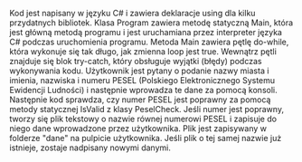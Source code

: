 Kod jest napisany w języku C# i zawiera deklaracje using dla kilku przydatnych bibliotek.
Klasa Program zawiera metodę statyczną Main, która jest główną metodą programu i jest uruchamiana przez interpreter języka C# podczas uruchomienia programu.
Metoda Main zawiera pętlę do-while, która wykonuje się tak długo, jak zmienna loop jest true. Wewnątrz pętli znajduje się blok try-catch, który obsługuje wyjątki (błędy) podczas wykonywania kodu.
Użytkownik jest pytany o podanie nazwy miasta i imienia, nazwiska i numeru PESEL (Polskiego Elektronicznego Systemu Ewidencji Ludności) i następnie wprowadza te dane za pomocą konsoli.
Następnie kod sprawdza, czy numer PESEL jest poprawny za pomocą metody statycznej IsValid z klasy PeselCheck. Jeśli numer jest poprawny, tworzy się plik tekstowy o nazwie równej numerowi PESEL i zapisuje do niego dane wprowadzone przez użytkownika. Plik jest zapisywany w folderze "dane" na pulpicie użytkownika. Jeśli plik o tej samej nazwie już istnieje, zostaje nadpisany nowymi danymi.

